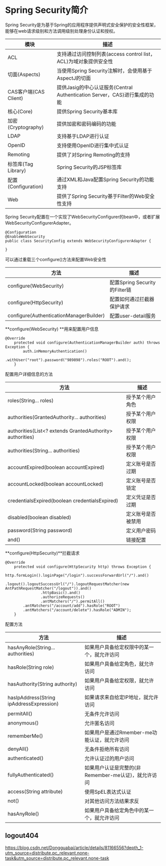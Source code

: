 # Spring Security简介

Spring Security是为基于Spring的应用程序提供声明式安全保护的安全性框架，能够在web请求级别和方法调用级别处理身份认证和授权。

| 模块                  | 描述                                                         |
| --------------------- | ------------------------------------------------------------ |
| ACL                   | 支持通过访问控制列表(access control list，ACL)为域对象提供安全性 |
| 切面(Aspects)         | 当使用Spring Security注解时，会使用基于AspectJ的切面         |
| CAS客户端(CAS Client) | 提供Jasig的中心认证服务(Central Authentication Server，CAS)进行集成的功能 |
| 核心(Core)            | 提供Spring Security基本库                                    |
| 加密(Cryptography)    | 提供加密和密码编码的功能                                     |
| LDAP                  | 支持基于LDAP进行认证                                         |
| OpenID                | 支持使用OpenID进行集中式认证                                 |
| Remoting              | 提供了对Spring Remoting的支持                                |
| 标签库(Tag Library)   | Spring Security的JSP标签库                                   |
| 配置(Configuration)   | 通过XML和Java配置Spring Security的功能支持                   |
| Web                   | 提供了Spring Security基于Filter的Web安全性支持               |

Spring Security配置在一个实现了WebSecurityConfigurer的bean中，或者扩展WebSecurityConfigurerAdapter。
```
@Configuration
@EnableWebSecurity
public class SecurityConfig extends WebSecurityConfigurerAdapter {
    
}
```
可以通过重载三个configure()方法来配置Web安全性

| 方法                                    | 描述                          |
| --------------------------------------- | ----------------------------- |
| configure(WebSecurity)                  | 配置Spring Security的Filter链 |
| configure(HttpSecurity)                 | 配置如何通过拦截器保护请求    |
| configure(AuthenticationManagerBuilder) | 配置user-detail服务           |
**configure(WebSecurity) **用来配置用户信息

```
@Override
    protected void configure(AuthenticationManagerBuilder auth) throws Exception {
        auth.inMemoryAuthentication()
                .withUser("root").password("989898").roles("ROOT").and();
    }
```
配置用户详细信息的方法

| 方法                                                      | 描述               |
| --------------------------------------------------------- | ------------------ |
| roles(String... roles)                                    | 授予某个用户角色   |
| authorities(GrantedAuthority... authorities)              | 授予某个用户权限   |
| authorities(List<? extends GrantedAuthority> authorities) | 授予某个用户权限   |
| authorities(String... authorities)                        | 授予某个用户权限   |
| accountExpired(boolean accountExpired)                    | 定义账号是否过期   |
| accountLocked(boolean accountLocked)                      | 定义账号是否锁定   |
| credentialsExpired(boolean credentialsExpired)            | 定义凭证是否过期   |
| disabled(boolean disabled)                                | 定义账号是否被禁用 |
| password(String password)                                 | 定义用户密码       |
| and()                                                     | 链接配置           |

**configure(HttpSecurity)**拦截请求
```
@Override
    protected void configure(HttpSecurity http) throws Exception {
        http.formLogin().loginPage("/login").successForwardUrl("/").and()
                .logout().logoutSuccessUrl("/").logoutRequestMatcher(new AntPathRequestMatcher("/logout")).and()
                .httpBasic().and()
                .authorizeRequests()
                .antMatchers("/").permitAll()
        .antMatchers("/account/add").hasRole("ROOT")
        .antMatchers("/account/delete").hasRole("ADMIN");
    }
```
配置方法

| 方法                                     | 描述                                                |
| ---------------------------------------- | --------------------------------------------------- |
| hasAnyRole(String... authorities)        | 如果用户具备给定权限中的某一个，就允许访问          |
| hasRole(String role)                     | 如果用户具备给定角色，就允许访问                    |
| hasAuthority(String authority)           | 如果用户具备给定权限，就允许访问                    |
| hasIpAddress(String ipAddressExpression) | 如果请求来自给定IP地址，就允许访问                  |
| permitAll()                              | 无条件允许访问                                      |
| anonymous()                              | 允许匿名访问                                        |
| rememberMe()                             | 如果用户是通过Rmember-me功能认证，就允许访问        |
| denyAll()                                | 无条件拒绝所有访问                                  |
| authenticated()                          | 允许认证过的用户访问                                |
| fullyAuthenticated()                     | 如果用户认证是完整的(非Remember-me认证)，就允许访问 |
| access(String attribute)                 | 使用SpEL表达式认证                                  |
| not()                                    | 对其他访问方法结果求反                              |
| hasAnyRole()                             | 如果用户具备给定角色中的某一个，就允许访问          |








## logout404

https://blog.csdn.net/Dongguabai/article/details/81166556?depth_1-utm_source=distribute.pc_relevant.none-task&utm_source=distribute.pc_relevant.none-task

